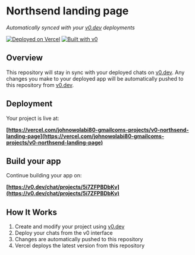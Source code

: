 # Northsend landing page

*Automatically synced with your [v0.dev](https://v0.dev) deployments*

[![Deployed on Vercel](https://img.shields.io/badge/Deployed%20on-Vercel-black?style=for-the-badge&logo=vercel)](https://vercel.com/johnowolabi80-gmailcoms-projects/v0-northsend-landing-page)
[![Built with v0](https://img.shields.io/badge/Built%20with-v0.dev-black?style=for-the-badge)](https://v0.dev/chat/projects/5i7ZFPBDbKv)

## Overview

This repository will stay in sync with your deployed chats on [v0.dev](https://v0.dev).
Any changes you make to your deployed app will be automatically pushed to this repository from [v0.dev](https://v0.dev).

## Deployment

Your project is live at:

**[https://vercel.com/johnowolabi80-gmailcoms-projects/v0-northsend-landing-page](https://vercel.com/johnowolabi80-gmailcoms-projects/v0-northsend-landing-page)**

## Build your app

Continue building your app on:

**[https://v0.dev/chat/projects/5i7ZFPBDbKv](https://v0.dev/chat/projects/5i7ZFPBDbKv)**

## How It Works

1. Create and modify your project using [v0.dev](https://v0.dev)
2. Deploy your chats from the v0 interface
3. Changes are automatically pushed to this repository
4. Vercel deploys the latest version from this repository